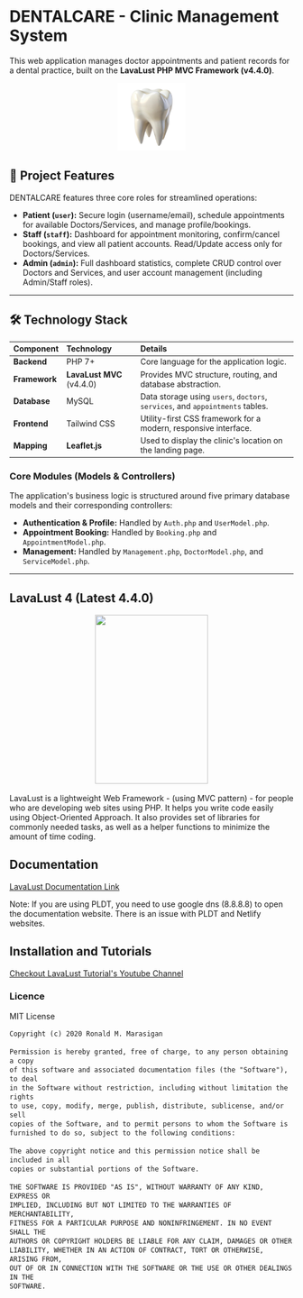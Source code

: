 # DENTALCARE - Clinic Management System

This web application manages doctor appointments and patient records for a dental practice, built on the **LavaLust PHP MVC Framework (v4.4.0)**.

<p align="center">
    <img src="./public/img/aa.png" alt="Dentalcare App Icon" width="120"/>
</p>

## 🌟 Project Features

DENTALCARE features three core roles for streamlined operations:

* **Patient (`user`):** Secure login (username/email), schedule appointments for available Doctors/Services, and manage profile/bookings.
* **Staff (`staff`):** Dashboard for appointment monitoring, confirm/cancel bookings, and view all patient accounts. Read/Update access only for Doctors/Services.
* **Admin (`admin`):** Full dashboard statistics, complete CRUD control over Doctors and Services, and user account management (including Admin/Staff roles).

***

## 🛠️ Technology Stack

| Component | Technology | Details |
| :--- | :--- | :--- |
| **Backend** | PHP 7+ | Core language for the application logic. |
| **Framework** | **LavaLust MVC** (v4.4.0) | Provides MVC structure, routing, and database abstraction. |
| **Database** | MySQL | Data storage using `users`, `doctors`, `services`, and `appointments` tables. |
| **Frontend** | Tailwind CSS | Utility-first CSS framework for a modern, responsive interface. |
| **Mapping** | **Leaflet.js** | Used to display the clinic's location on the landing page. |

### Core Modules (Models & Controllers)

The application's business logic is structured around five primary database models and their corresponding controllers:

* **Authentication & Profile:** Handled by `Auth.php` and `UserModel.php`.
* **Appointment Booking:** Handled by `Booking.php` and `AppointmentModel.php`.
* **Management:** Handled by `Management.php`, `DoctorModel.php`, and `ServiceModel.php`.

***

## LavaLust 4 (Latest 4.4.0)
<p align="center">
    <img width="200" height="300" src="https://lavalust.netlify.app/_images/logo.png">
</p>
    LavaLust is a lightweight Web Framework - (using MVC pattern) - for people who are developing web sites using PHP. It helps you write code easily using Object-Oriented Approach. It also provides set of libraries for commonly needed tasks, as well as a helper functions to minimize the amount of time coding.

## Documentation
[LavaLust Documentation Link](https://lavalust.netlify.app)

<p>
    Note: If you are using PLDT, you need to use google dns (8.8.8.8) to open the documentation website. There is
    an issue with PLDT and Netlify websites.
</p>

## Installation and Tutorials

[Checkout LavaLust Tutorial's Youtube Channel](https://youtube.com/ronmarasigan)

### Licence
<p>
    MIT License

    Copyright (c) 2020 Ronald M. Marasigan

    Permission is hereby granted, free of charge, to any person obtaining a copy
    of this software and associated documentation files (the "Software"), to deal
    in the Software without restriction, including without limitation the rights
    to use, copy, modify, merge, publish, distribute, sublicense, and/or sell
    copies of the Software, and to permit persons to whom the Software is
    furnished to do so, subject to the following conditions:

    The above copyright notice and this permission notice shall be included in all
    copies or substantial portions of the Software.

    THE SOFTWARE IS PROVIDED "AS IS", WITHOUT WARRANTY OF ANY KIND, EXPRESS OR
    IMPLIED, INCLUDING BUT NOT LIMITED TO THE WARRANTIES OF MERCHANTABILITY,
    FITNESS FOR A PARTICULAR PURPOSE AND NONINFRINGEMENT. IN NO EVENT SHALL THE
    AUTHORS OR COPYRIGHT HOLDERS BE LIABLE FOR ANY CLAIM, DAMAGES OR OTHER
    LIABILITY, WHETHER IN AN ACTION OF CONTRACT, TORT OR OTHERWISE, ARISING FROM,
    OUT OF OR IN CONNECTION WITH THE SOFTWARE OR THE USE OR OTHER DEALINGS IN THE
    SOFTWARE.
</p>
